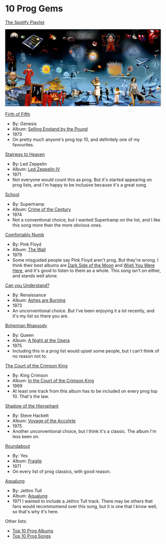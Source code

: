 # 10 Prog Gems

[The Spotify Playlist](https://open.spotify.com/playlist/3Bt7uarJOr161i0p8J5R1U?si=1d0c4753438a4ab2)

![Prog collage](5741792-2.jpg)

[Firth of Fifth](https://en.m.wikipedia.org/wiki/Firth_of_Fifth)
- By: Genesis 
- Album: [Selling England by the Pound](https://open.spotify.com/album/2tSRe2rkdJvZWMOIZpu6lk?si=MFdDDbFWTFaqseHHdhwR3Q)
- 1973
- On pretty much anyone's prog top 10, and definitely one of my favourites.

[Stairway to Heaven](https://en.m.wikipedia.org/wiki/Stairway_to_Heaven)
- By: Led Zeppelin
- Album: [Led Zeppelin IV](https://open.spotify.com/album/44Ig8dzqOkvkGDzaUof9lK?si=Lpu0eA1LT2KFeQFfWsgkpQ)
- 1971
- Not everyone would count this as prog. But it's started appearing on prog lists, and I'm happy to be inclusive because it's a great song.
  
[School](https://en.m.wikipedia.org/wiki/School_%28Supertramp_song%29)
- By: Supertramp
- Album: [Crime of the Century](https://open.spotify.com/album/2wrHaulTgqqkVKx0k7Kq4r?si=9EXW5RLOTr23yDNPo5qWvQ)
- 1974
- Not a conventional choice, but I wanted Supertramp on the list, and I like this song more than the more obvious ones.

[Comfortably Numb](https://en.m.wikipedia.org/wiki/Comfortably_Numb)
- By: Pink Floyd
- Album: [The Wall](https://open.spotify.com/album/6WaIQHxEHtZL0RZ62AuY0g?si=SHQyUJ86Tzi_V_cw_UFiNQ)
- 1979
- Some misguided people say Pink Floyd aren't prog. But they're wrong. I think their best albums are [Dark Side of the Moon](https://open.spotify.com/album/2WT1pbYjLJciAR26yMebkH?si=_Yus99bOTlGKw8jyXpLTBQ) and [Wish You Were Here](https://open.spotify.com/album/6uvBKDGlJAYLH5Vy6RQVsc?si=nUzenwV0RiuO4FeWXXGGIw), and it's good to listen to them as a whole. This song isn't on either, and stands well alone.
  
[Can you Understand?](https://en.m.wikipedia.org/wiki/Ashes_Are_Burning)
- By: Renaissance
- Album: [Ashes are Burning](https://open.spotify.com/album/1C2fgiQmiTF9Dr8NdbPSou?si=k3ahI5-iR-qiSpWF7gSWXQ)
- 1973
- An unconventional choice. But I've been enjoying it a lot recently, and it's my list so there you are.

[Bohemian Rhapsody](https://en.m.wikipedia.org/wiki/Bohemian_Rhapsody)
- By: Queen
- Album: [A Night at the Opera](https://open.spotify.com/album/1GbtB4zTqAsyfZEsm1RZfx?si=e87ab95ca9fd4961)
- 1975
- Including this in a prog list would upset some people, but I can't think of no reason not to.

[The Court of the Crimson King](https://en.m.wikipedia.org/wiki/The_Court_of_the_Crimson_King)
- By: King Crimson
- Album: [In the Court of the Crimson King](https://open.spotify.com/album/6tVg2Wl9hVKMpHYcAl2V2M?si=b074fb287def4474)
- 1969
- At least one track from this album has to be included on every prog top 10. That's the law.

[Shadow of the Hierophant](https://en.wikipedia.org/wiki/Voyage_of_the_Acolyte)
- By: Steve Hackett
- Album: [Voyage of the Accolyte](https://open.spotify.com/album/4twSmtePdvfZhSpI2LV5W2?si=44391c3a23504e89)
- 1975
- Another unconventional choice, but I think it's a classic. The album I'm less keen on. 

[Roundabout](https://en.wikipedia.org/wiki/Roundabout_(Yes_song))
- By: Yes
- Album: [Fragile](https://open.spotify.com/album/0dZF93WHyOhTWjz5EWM7yG?si=fcba58f65d154fe3)
- 1971
- On every list of prog classics, with good reason.
  
[Aqualung](https://en.wikipedia.org/wiki/Aqualung_(album))
- By: Jethro Tull
- Album: [Aqualung](https://open.spotify.com/album/0NGM3Ftwjw0dLNpAowmz3x?si=932d8cb932904f01)
- 1971
  I wanted to include a Jethro Tull track. There may be others that fans would recommomend over this song, but it is one that I know well, so that's why it's here.

Other lists:
- [Top 10 Prog Albums](https://www.youtube.com/watch?v=I4_YMKQUSqI)
- [Top 10 Prog Songs](https://www.youtube.com/watch?v=TMDgU-DLxB8)
